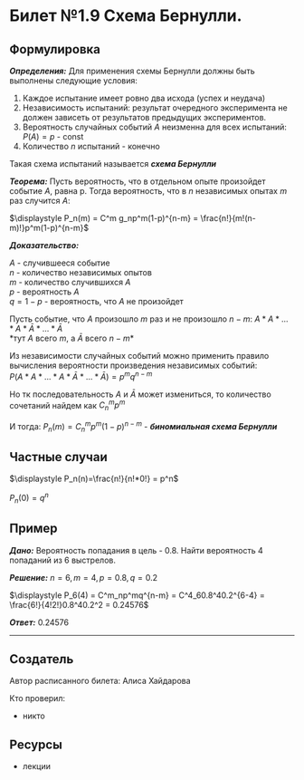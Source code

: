 # Билет №1.9 Схема Бернулли.

## Формулировка

***Определения:***
Для применения схемы Бернулли должны быть выполнены следующие условия:
1. Каждое испытание имеет ровно два исхода (успех и неудача)
2. Независимость испытаний: результат очередного эксперимента не должен зависеть от результатов предыдущих экспериментов.  
3. Вероятность случайных событий $A$ неизменна для всех испытаний:
$P(A) = p$ - const
4. Количество $n$ испытаний - конечно

Такая схема испытаний называется ***схема Бернулли***

***Теорема:*** Пусть вероятность, что в отдельном опыте произойдет событие $A$, равна p. Тогда вероятность, что в $n$ независимых опытах $m$ раз случится $A$:

$\displaystyle P_n(m) = C^m g_np^m(1-p)^{n-m} = \frac{n!}{m!(n-m)!}p^m(1-p)^{n-m}$

***Доказательство:***  

$A$ - случившееся событие  
$n$ - количество независимых опытов  
$m$ - количество случившихся $A$  
$p$ - вероятность $A$  
$q = 1 - p$ - вероятность, что $A$ не произойдет

Пусть событие, что $A$ произошло $m$ раз и не произошло $n-m$: $A * A * ... * A * \bar A * ... * \bar A$  
\*тут $A$ всего $m$, а 
$\bar A$ всего $n-m$\*

Из независимости случайных событий можно применить правило вычисления вероятности произведения независимых событий:  
$P(A * A * ... * A * \bar A * ... * \bar A) = p^mq^{n-m}$

Но тк последовательность $A$ и 
$\bar A$ может измениться, то количество сочетаний найдем как $C^m_np^m$

И тогда: $P_n(m) = C^m_np^m(1-p)^{n-m}$ - ***биномиальная схема Бернулли***

## Частные случаи

$\displaystyle P_n(n)=\frac{n!}{n!*0!} = p^n$

$P_n(0)=q^n$

## Пример

***Дано:*** Вероятность попадания в цель - 0.8. Найти вероятность 4 попаданий из 6 выстрелов.

***Решение:*** $n = 6, m = 4, p = 0.8, q = 0.2$   

$\displaystyle P_6(4) = C^m_np^mq^{n-m} = C^4_60.8^40.2^{6-4} = \frac{6!}{4!2!}0.8^40.2^2 = 0.24576$

***Ответ:*** 0.24576

---
## Создатель

Автор расписанного билета: Алиса Хайдарова

Кто проверил:
- никто

## Ресурсы
- лекции
